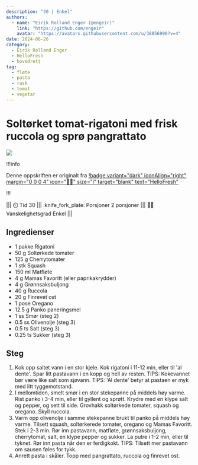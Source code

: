 ```yaml
---
description: "30 | Enkel"
authors:
  - name: "Eirik Rolland Enger (@engeir)"
    link: "https://github.com/engeir"
    avatar: "https://avatars.githubusercontent.com/u/38856990?v=4"
date: 2024-06-26
category:
  - Eirik Rolland Enger
  - HelloFresh
  - hovedrett
tag:
  - fløte
  - pasta
  - rask
  - tomat
  - vegetar
---
```


# Soltørket tomat-rigatoni med frisk ruccola og sprø pangrattato 

![](/static/soltorket-tomat-rigatoni-med-frisk-ruccola-og-spro-pangrattato/soltorket-tomat-rigatoni-med-frisk-ruccola-og-spro-pangrattato.webp)

!!!info

Denne oppskriften er originalt fra
[!badge variant="dark" iconAlign="right" margin="0 0 0 4" icon=":cook:" size="l" target="blank" text="HelloFresh"](https://www.hellofresh.no/recipes/soltorket-tomat-rigatoni-65bb93fffb38871420c60705)

!!!

<!-- dprint-ignore-start -->
||| :timer_clock: Tid
30
||| :knife_fork_plate: Porsjoner
2 porsjoner
||| :cook: Vanskelighetsgrad
Enkel
|||
<!-- dprint-ignore-end -->

## Ingredienser

- 1 pakke Rigatoni
- 50 g Soltørkede tomater
- 125 g Cherrytomater
- 1 stk Squash
- 150 ml Matfløte
- 4 g Mamas Favoritt (eller paprikakrydder)
- 4 g Grønnsaksbuljong
- 40 g Ruccola
- 20 g Finrevet ost
- 1 pose Oregano
- 12.5 g Panko paneringsmel
- 1 ss Smør (steg 2)
- 0.5 ss Olivenolje (steg 3)
- 0.5 ts Salt (steg 3)
- 0.25 ts Sukker (steg 3)

## Steg

1. Kok opp saltet vann i en stor kjele. Kok rigatoni i 11-12 min, eller til 'al dente'.
   Spar litt pastavann i en kopp og hell av resten. TIPS: Kokevannet bør være like salt
   som sjøvann. TIPS: 'Al dente' betyr at pastaen er myk med litt tyggemotstand.
2. I mellomtiden, smelt smør i en stor stekepanne på middels høy varme. Rist panko i 3-4
   min, eller til gyllent og sprøtt. Krydre med en klype salt og pepper, og sett til
   side. Grovhakk soltørkede tomater, squash og oregano. Skyll ruccola.
3. Varm opp olivenolje i samme stekepanne brukt til panko på middels høy varme. Tilsett squash, soltørkerede tomater, oregano og Mamas Favoritt. Stek i 2-3 min. Rør inn
   pastavann, matfløte, grønnsaksbuljong, cherrytomat, salt, en klype pepper og sukker.
   La putre i 1-2 min, eller til tyknet. Rør inn pasta når den er ferdigkokt. TIPS:
   Tilsett mer pastavann om sausen føles for tykk.
4. Anrett pasta i skåler. Topp med pangrattato, ruccola og finrevet ost.

<script type="application/ld+json">
{
  "author": {
    "@type": "Person",
    "name": "HelloFresh",
    "url": "https://www.hellofresh.no/recipes/soltorket-tomat-rigatoni-65bb93fffb38871420c60705"
  },
  "description": "Pasta rigatoni er kjent for å være en ekte sausetyv, og du kan glede deg til et fyldig og mettende måltid i kveld. Vi lager en herlig saus med squash, soltørket tomat, oregano, fløte, cherrytomater og vår egen krydderblanding som vi kaller Mamas Favoritt. Vi topper med sprø pangrattato, fersk rucola og revet ost.",
  "image": "https://img.hellofresh.com/f_auto,fl_lossy,h_640,q_auto,w_1200/hellofresh_s3/image/HF_Y23_R28_W42_SE_R17060-2_Main_low-f63ebbee.jpg",
  "keywords": [
    "Superrask",
    "Rask",
    "Vegetar"
  ],
  "site_name": "HelloFresh",
  "@context": "https://schema.org",
  "@type": "Recipe",
  "recipeCategory": "",
  "cookTime": 15,
  "recipeCuisine": "Italienske",
  "publisher": {
    "@type": "Organization",
    "name": "hellofresh.com"
  },
  "recipeIngredient": [
    "1 pakke Rigatoni",
    "50 g Soltørkede tomater",
    "125 g Cherrytomater",
    "1 stk Squash",
    "150 ml Matfløte",
    "4 g Mamas Favoritt",
    "4 g Grønnsaksbuljong",
    "40 g Ruccola",
    "20 g Finrevet ost",
    "1 pose Oregano",
    "12.5 g Panko paneringsmel",
    "1 ss Smør (steg 2)",
    "0.5 ss Olivenolje (steg 3)",
    "0.5 ts Salt (steg 3)",
    "0.25 ts Sukker (steg 3)"
  ],
  "recipeInstructions": [
    {
      "@type": "HowToStep",
      "text": "Kok opp saltet vann i en stor kjele. Kok rigatoni i 11-12 min, eller til 'al dente'. Spar litt pastavann i en kopp og hell av resten. TIPS: Kokevannet bør være like salt som sjøvann. TIPS: 'Al dente' betyr at pastaen er myk med litt tyggemotstand."
    },
    {
      "@type": "HowToStep",
      "text": "I mellomtiden, smelt smør i en stor stekepanne på middels høy varme. Rist panko i 3-4 min, eller til gyllent og sprøtt. Krydre med en klype salt og pepper, og sett til side. Grovhakk soltørkede tomater, squash og oregano. Skyll ruccola."
    },
    {
      "@type": "HowToStep",
      "text": "Varm opp olivenolje i samme stekepanne brukt til panko på middels høy varme. Tilsett squash, soltørkerede tomater, oregano og Mamas Favoritt. Stek i 2-3 min. Rør inn pastavann, matfløte, grønnsaksbuljong, cherrytomat, salt, en klype pepper og sukker. La putre i 1-2 min, eller til tyknet. Rør inn pasta når den er ferdigkokt. TIPS: Tilsett mer pastavann om sausen føles for tykk."
    },
    {
      "@type": "HowToStep",
      "text": "Anrett pasta i skåler. Topp med pangrattato, ruccola og finrevet ost."
    }
  ],
  "inLanguage": "nb-NO",
  "nutrition": {
    "@type": "NutritionInformation",
    "calories": "683 kcal",
    "fatContent": "29.3 g",
    "saturatedFatContent": "15.4 g",
    "carbohydrateContent": "81.2 g",
    "sugarContent": "13.3 g",
    "proteinContent": "21.6 g",
    "sodiumContent": "424.4 mg",
    "servingSize": "418"
  },
  "prepTime": 15,
  "name": "Soltørket tomat-rigatoni med frisk ruccola og sprø pangrattato",
  "totalTime": 30,
  "recipeYield": "2 porsjoner",
  "pattern": "soltorket-tomat-rigatoni-med-frisk-ruccola-og-spro-pangrattato"
}
</script>
